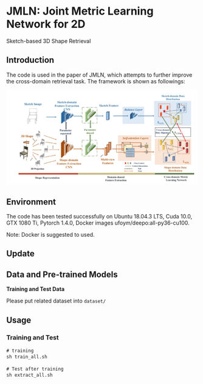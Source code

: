 # JMLN: Joint Metric Learning Network for 2D
Sketch-based 3D Shape Retrieval

## Introduction

The code is used in the paper of JMLN, which attempts to further  improve the cross-domain retrieval task. The framework is shown as followings:

![image-20201019172033483](images/jmln.png)

## Environment

The code has been tested successfully on Ubuntu 18.04.3 LTS, Cuda 10.0, GTX 1080 Ti,  Pytorch 1.4.0, Docker images ufoym/deepo:all-py36-cu100.

Note: Docker is suggested to used.

## Update
## Data and Pre-trained Models
**Training and Test Data**

Please put related dataset into ```dataset/```


## Usage
### Training and Test

```
# training 
sh train_all.sh

# Test after training
sh extract_all.sh
```


